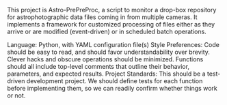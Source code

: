 This project is Astro-PrePreProc, a script to monitor a drop-box repository for astrophotographic data files coming in from multiple cameras. It implements a framework for customized processing of files either as they arrive or are modified (event-driven) or in scheduled batch operations. 

Language: Python, with YAML configuration file(s)
Style Preferences: Code should be easy to read, and should favor understandability over brevity. Clever hacks and obscure operations should be minimized. Functions should all include top-level comments that outline their behavior, parameters, and expected results.
Project Standards: This should be a test-driven development project. We should define tests for each function before implementing them, so we can readily confirm whether things work or not.